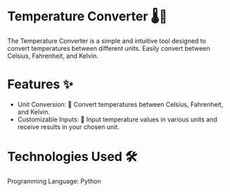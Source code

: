 # Temperature Converter 🌡️🔄
The Temperature Converter is a simple and intuitive tool designed to convert temperatures between different units. Easily convert between Celsius, Fahrenheit, and Kelvin.

# Features ✨
 - Unit Conversion: 🔄 Convert temperatures between Celsius, Fahrenheit, and Kelvin.
 - Customizable Inputs: 🔢 Input temperature values in various units and receive results in your chosen unit.

# Technologies Used 🛠️
Programming Language: Python
